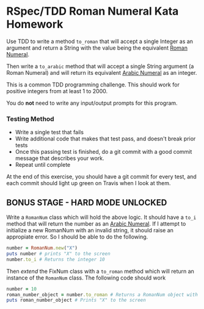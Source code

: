 # RSpec/TDD Roman Numeral Kata Homework

Use TDD to write a method `to_roman` that will accept a single Integer as an argument and return a String with the value being the equivalent [Roman Numeral](http://en.wikipedia.org/wiki/Roman_numerals).

Then write a `to_arabic` method that will accept a single String argument (a Roman Numeral) and will return its equivalent [Arabic Numeral](http://en.wikipedia.org/wiki/Arabic_numerals) as an integer.

This is a common TDD programming challenge. This should work for positive integers from at least 1 to 2000.

You do **not** need to write any input/output prompts for this program.

### Testing Method

* Write a single test that fails
* Write additional code that makes that test pass, and doesn't break prior tests
* Once this passing test is finished, do a git commit with a good commit message that describes your work.
* Repeat until complete

At the end of this exercise, you should have a git commit for every test, and each commit should light up green on Travis when I look at them.

## BONUS STAGE - HARD MODE UNLOCKED

Write a `RomanNum` class which will hold the above logic. It should have a `to_i` method that will return the number as an [Arabic Numeral](http://en.wikipedia.org/wiki/Arabic_numerals). If I attempt to initialize a new RomanNum with an invalid string, it should raise an appropiate error. So I should be able to do the following.

```ruby
number = RomanNum.new("X")
puts number # prints "X" to the screen
number.to_i # Returns the integer 10
```

Then *extend* the FixNum class with a `to_roman` method which will return an instance of the `RomanNum` class. The following code should work

```ruby
number = 10
roman_number_object = number.to_roman # Returns a RomanNum object with value of "X"
puts roman_number_object # Prints "X" to the screen
```

